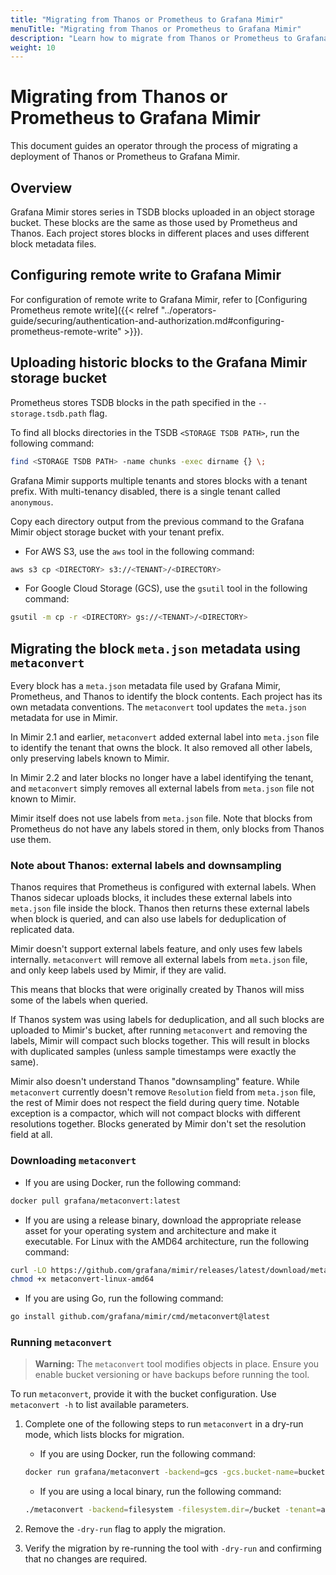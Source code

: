 ```yaml
---
title: "Migrating from Thanos or Prometheus to Grafana Mimir"
menuTitle: "Migrating from Thanos or Prometheus to Grafana Mimir"
description: "Learn how to migrate from Thanos or Prometheus to Grafana Mimir."
weight: 10
---
```


# Migrating from Thanos or Prometheus to Grafana Mimir

This document guides an operator through the process of migrating a deployment of Thanos or Prometheus to Grafana Mimir.

## Overview

Grafana Mimir stores series in TSDB blocks uploaded in an object storage bucket.
These blocks are the same as those used by Prometheus and Thanos.
Each project stores blocks in different places and uses different block metadata files.

## Configuring remote write to Grafana Mimir

For configuration of remote write to Grafana Mimir, refer to [Configuring Prometheus remote write]({{< relref "../operators-guide/securing/authentication-and-authorization.md#configuring-prometheus-remote-write" >}}).

## Uploading historic blocks to the Grafana Mimir storage bucket

Prometheus stores TSDB blocks in the path specified in the `--storage.tsdb.path` flag.

To find all blocks directories in the TSDB `<STORAGE TSDB PATH>`, run the following command:

```bash
find <STORAGE TSDB PATH> -name chunks -exec dirname {} \;
```

Grafana Mimir supports multiple tenants and stores blocks with a tenant prefix.
With multi-tenancy disabled, there is a single tenant called `anonymous`.

Copy each directory output from the previous command to the Grafana Mimir object storage bucket with
your tenant prefix.

- For AWS S3, use the `aws` tool in the following command:

```bash
aws s3 cp <DIRECTORY> s3://<TENANT>/<DIRECTORY>
```

- For Google Cloud Storage (GCS), use the `gsutil` tool in the following command:

```bash
gsutil -m cp -r <DIRECTORY> gs://<TENANT>/<DIRECTORY>
```

## Migrating the block `meta.json` metadata using `metaconvert`

Every block has a `meta.json` metadata file used by Grafana Mimir, Prometheus, and Thanos to identify the block contents.
Each project has its own metadata conventions.
The `metaconvert` tool updates the `meta.json` metadata for use in Mimir.

In Mimir 2.1 and earlier, `metaconvert` added external label into `meta.json` file to identify the tenant that owns the block.
It also removed all other labels, only preserving labels known to Mimir.

In Mimir 2.2 and later blocks no longer have a label identifying the tenant, and `metaconvert` simply removes all external labels from `meta.json` file not known to Mimir.

Mimir itself does not use labels from `meta.json` file. Note that blocks from Prometheus do not have any labels stored in them,
only blocks from Thanos use them.

### Note about Thanos: external labels and downsampling

Thanos requires that Prometheus is configured with external labels.
When Thanos sidecar uploads blocks, it includes these external labels into `meta.json` file inside the block.
Thanos then returns these external labels when block is queried, and can also use labels for deduplication of replicated data.

Mimir doesn't support external labels feature, and only uses few labels internally. `metaconvert` will remove all external labels from `meta.json` file, and only keep labels used by Mimir, if they are valid.

This means that blocks that were originally created by Thanos will miss some of the labels when queried.

If Thanos system was using labels for deduplication, and all such blocks are uploaded to Mimir's bucket, after running `metaconvert` and removing the labels, Mimir will compact such blocks together.
This will result in blocks with duplicated samples (unless sample timestamps were exactly the same).

Mimir also doesn't understand Thanos "downsampling" feature.
While `metaconvert` currently doesn't remove `Resolution` field from `meta.json` file, the rest of Mimir does not respect the field during query time.
Notable exception is a compactor, which will not compact blocks with different resolutions together.
Blocks generated by Mimir don't set the resolution field at all.


### Downloading `metaconvert`

- If you are using Docker, run the following command:

```bash
docker pull grafana/metaconvert:latest
```

- If you are using a release binary, download the appropriate release asset for your operating system and architecture and make it executable. For Linux with the AMD64 architecture, run the following command:

```bash
curl -LO https://github.com/grafana/mimir/releases/latest/download/metaconvert-linux-amd64
chmod +x metaconvert-linux-amd64
```

- If you are using Go, run the following command:

```bash
go install github.com/grafana/mimir/cmd/metaconvert@latest
```

### Running `metaconvert`

> **Warning:** The `metaconvert` tool modifies objects in place.
> Ensure you enable bucket versioning or have backups before running the tool.

To run `metaconvert`, provide it with the bucket configuration. Use `metaconvert -h` to list available parameters.

1. Complete one of the following steps to run `metaconvert` in a dry-run mode, which lists blocks for migration.

   - If you are using Docker, run the following command:

   ```bash
   docker run grafana/metaconvert -backend=gcs -gcs.bucket-name=bucket -tenant=anonymous -dry-run
   ```

   - If you are using a local binary, run the following command:

   ```bash
   ./metaconvert -backend=filesystem -filesystem.dir=/bucket -tenant=anonymous -dry-run
   ```

1. Remove the `-dry-run` flag to apply the migration.
1. Verify the migration by re-running the tool with `-dry-run` and confirming that no changes are required.

